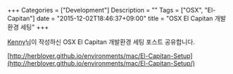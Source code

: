 +++
Categories = ["Development"]
Description = ""
Tags = ["OSX", "El-Capitan"]
date = "2015-12-02T18:46:37+09:00"
title = "OSX El Capitan 개발환경 세팅"
+++

[Kenny](http://herblover.github.io/)님이 작성하신 OSX El Capitan 개발환경 세팅 포스트 공유합니다.

[http://herblover.github.io/environments/mac/El-Capitan-Setup](http://herblover.github.io/environments/mac/El-Capitan-Setup/)


